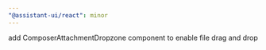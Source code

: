 ```yaml
---
"@assistant-ui/react": minor
---
```


add ComposerAttachmentDropzone component to enable file drag and drop
